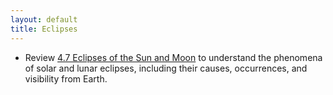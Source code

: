 ```yaml
---
layout: default
title: Eclipses
---
```


- Review [4.7 Eclipses of the Sun and Moon](https://openstax.org/books/astronomy-2e/pages/4-7-eclipses-of-the-sun-and-moon) to understand the phenomena of solar and lunar eclipses, including their causes, occurrences, and visibility from Earth.
